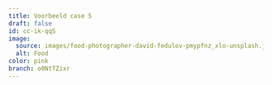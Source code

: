 ```yaml
---
title: Voorbeeld case 5
draft: false
id: cc-ik-qqS
image:
  source: images/food-photographer-david-fedulov-pmypfnz_xlo-unsplash.jpg
  alt: Food
color: pink
branch: o0NtTZixr
---
```

